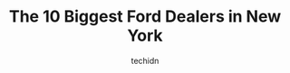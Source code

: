 ---
layout: ampstory
image: https://i0.wp.com/paketmu.com/wp-content/uploads/2023/06/premier-ford-of-bay-ridge-0-in-new-york-1686365210.jpeg?resize=640,853
author: techidn
featured: false
description: Explore the diverse Ford Dealer scene in New York, home to an incredible selection of 10 establishments catering to every taste. Whether youre in search of iconic favorites or undiscovered 
title: The 10 Biggest Ford Dealers in New York
cover:
   title: The 10 Biggest Ford Dealers in New York
   subtitle: RICKPATE
   background: https://paketmu.com/wp-content/uploads/2023/06/premier-ford-of-bay-ridge-0-in-new-york-1686365210.jpeg

pages: 
 - layout: thirds
   top: <h1>#1 Dana Ford</h1>
   bottom: "<p>Dana Ford simply restored our faith and belief in the car buying process. They were entirely welcoming, professional, transparent and efficient. We have had very many ter</p>"
   background: https://paketmu.com/wp-content/uploads/2023/06/premier-ford-of-bay-ridge-1-in-new-york-1686365211.jpeg
   backgroundblur: true
 - layout: thirds
   top: <h1>#2 Koeppel Ford</h1>
   bottom: "<p>Overall my experience was good. It was my first time buying with this dealership so our salesman MD IMON was extremely helpful, polite and professional. He answered most </p>"
   background: https://paketmu.com/wp-content/uploads/2023/06/premier-ford-of-bay-ridge-2-in-new-york-1686365211.jpeg
   cta:
      link: https://paketmu.com/the-10-biggest-ford-dealers-in-new-york/
      text: The 10 Biggest Ford Dealers in New York
 - layout: thirds
   top: <h1>#3 Tasca Ford Yonkers</h1>
   bottom: "<p>I ordered a 2022 Ford Ranger at Smith Cairn, and its been a fantastic and very educational experience for me. I really wish every time I had to buy something it was as e</p>"
   background: https://paketmu.com/wp-content/uploads/2023/06/premier-ford-of-bay-ridge-3-in-new-york-1686365212.jpeg
   cta:
      link: https://paketmu.com/the-10-biggest-ford-dealers-in-new-york/
      text: The 10 Biggest Ford Dealers in New York
 - layout: thirds
   top: <h1>#4 City World Ford</h1>
   bottom: "<p>3305 Boston Rd, Bronx, NY 10469, United States</p>"
   background: https://images.unsplash.com/photo-1524169358666-79f22534bc6e?ixlib=rb-4.0.3&ixid=MnwxMjA3fDB8MHxwaG90by1wYWdlfHx8fGVufDB8fHx8&auto=format&fit=crop&w=640&h=853&q=80
   cta:
      link: https://paketmu.com/the-10-biggest-ford-dealers-in-new-york/
      text: The 10 Biggest Ford Dealers in New York
 - layout: thirds
   top: <h1>#5 Ford of Queens</h1>
   bottom: "<p>139-40 Queens Blvd, Queens, NY 11435, United States</p>"
   background: https://images.unsplash.com/photo-1488554378835-f7acf46e6c98?ixlib=rb-4.0.3&ixid=MnwxMjA3fDB8MHxwaG90by1wYWdlfHx8fGVufDB8fHx8&auto=format&fit=crop&w=640&h=853&q=80
   cta:
      link: https://paketmu.com/the-10-biggest-ford-dealers-in-new-york/
      text: The 10 Biggest Ford Dealers in New York
 - layout: thirds
   top: <h1>#6 Premier Ford Inc</h1>
   bottom: "<p>5001 Glenwood Rd, Brooklyn, NY 11234, United States</p>"
   background: https://plus.unsplash.com/premium_photo-1664640458616-3c74f8cb4589?ixlib=rb-4.0.3&ixid=MnwxMjA3fDB8MHxwaG90by1wYWdlfHx8fGVufDB8fHx8&auto=format&fit=crop&w=640&h=853&q=80
   cta:
      link: https://paketmu.com/the-10-biggest-ford-dealers-in-new-york/
      text: The 10 Biggest Ford Dealers in New York
 - layout: thirds
   top: <h1>#7 Crown Ford Inc</h1>
   bottom: "<p>420 Merrick Rd, Lynbrook, NY 11563, United States</p>"
   background: https://images.unsplash.com/photo-1534312527009-56c7016453e6?ixlib=rb-4.0.3&ixid=MnwxMjA3fDB8MHxwaG90by1wYWdlfHx8fGVufDB8fHx8&auto=format&fit=crop&w=640&h=853&q=80
   cta:
      link: https://paketmu.com/the-10-biggest-ford-dealers-in-new-york/
      text: The 10 Biggest Ford Dealers in New York
 - layout: thirds
   middle: Continue reading...
   background: https://images.unsplash.com/photo-1536745287225-21d689278fd1?ixlib=rb-4.0.3&ixid=MnwxMjA3fDB8MHxwaG90by1wYWdlfHx8fGVufDB8fHx8&auto=format&fit=crop&w=640&h=853&q=80
   cta:
      link: https://paketmu.com/the-10-biggest-ford-dealers-in-new-york/
      text: The 10 Biggest Ford Dealers in New York
      
---